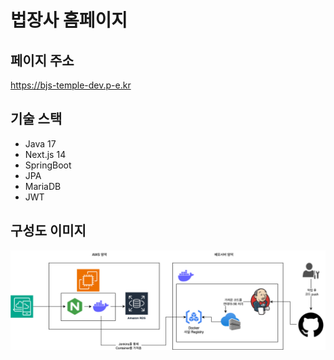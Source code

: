 # 법장사 홈페이지

## 페이지 주소
https://bjs-temple-dev.p-e.kr
## 기술 스택
- Java 17
- Next.js 14
- SpringBoot
- JPA
- MariaDB
- JWT
## 구성도 이미지
![Pasted image 20250228232327.png](images/Pasted%20image%2020250228232327.png)